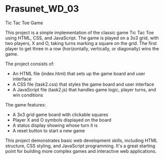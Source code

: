 # Prasunet_WD_03

Tic Tac Toe Game

This project is a simple implementation of the classic game Tic Tac Toe using HTML, CSS, and JavaScript. The game is played on a 3x3 grid, with two players, X and O, taking turns marking a square on the grid. The first player to get three in a row (horizontally, vertically, or diagonally) wins the game.

The project consists of:

- An HTML file (index.html) that sets up the game board and user interface
- A CSS file (task2.css) that styles the game board and user interface
- A JavaScript file (task2.js) that handles game logic, player turns, and win conditions

The game features:

- A 3x3 grid game board with clickable squares
- Player X and O symbols displayed on the board
- A status display showing whose turn it is
- A reset button to start a new game

This project demonstrates basic web development skills, including HTML structure, CSS styling, and JavaScript programming. It's a great starting point for building more complex games and interactive web applications.

